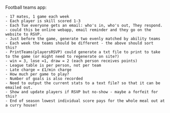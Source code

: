 
Football teams app:

	- 17 mates, 1 game each week
	- Each player is skill scored 1-3
	- Each Tue everyone gets an email: who's in, who's out, They respond. - could this be online webapp, email reminder and they go on the website to RSVP.
	- Just before the game, generate two evenly matched by ability teams
	- Each week the teams should be different - the above should sort this?
	- PrintTeams(playersRSVP) could generate a txt file to print to take to the game (or might need to regenerate on site?)
	- win = 3, lose =1, draw = 2 (each person receives points)
	- League table is per person, not per team
	- Late charge = £1/min charge
	- How much per game to play?
	- Number of goals is also recorded
	- Need to output the current stats to a text file? so that it can be emailed out.
	- Show and update players if RSVP but no-show - maybe a forfeit for this?
	- End of season lowest individual score pays for the whole meal out at a curry house!
